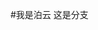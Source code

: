 #我是泊云
这是分支

<!---
1463080015/1463080015 is a ✨ special ✨ repository because its `README.md` (this file) appears on your GitHub profile.
You can click the Preview link to take a look at your changes.
--->
